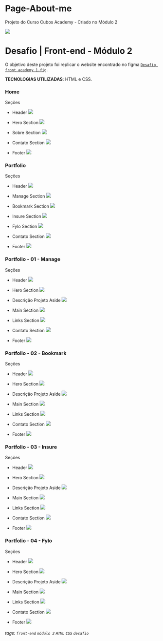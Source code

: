 # Page-About-me
Projeto do Curso Cubos Academy - Criado no Módulo 2

![](https://i.imgur.com/xG74tOh.png)

# Desafio | Front-end - Módulo 2

O objetivo deste projeto foi replicar o website encontrado no figma [``Desafio front academy 1.fig``](https://www.figma.com/file/79R31SMg3mwnd9AWRa3nIF/Desafio-front-academy-md02?node-id=0%3A1&t=LPHOqT9G1QSvmHjY-1).

**TECNOLOGIAS UTILIZADAS**: HTML e CSS.


### Home

Seções

- Header ![](https://i.imgur.com/Vwj9U0y.png)

- Hero Section ![](https://i.imgur.com/tjYO6R6.png)

- Sobre Section ![](https://i.imgur.com/KHPaEWW.png)

- Contato Section ![](https://i.imgur.com/e88URFi.png)

- Footer ![](https://i.imgur.com/P06m37L.png)

### Portfolio

Seções

- Header ![](https://i.imgur.com/1pDIzMz.png)

- Manage Section ![](https://i.imgur.com/jHweGIb.png)

- Bookmark Section ![](https://i.imgur.com/uTpctrq.png)

- Insure Section ![](https://i.imgur.com/BsAWB7m.png)

- Fylo Section ![](https://i.imgur.com/W9s2afk.png)

- Contato Section ![](https://i.imgur.com/e88URFi.png)

- Footer ![](https://i.imgur.com/P06m37L.png)

### Portfolio - 01 - Manage

Seções

- Header ![](https://i.imgur.com/1pDIzMz.png)

- Hero Section ![](https://i.imgur.com/JYY2lNG.png)

- Descrição Projeto Aside ![](https://i.imgur.com/uEgRim6.png)

- Main Section
  ![](https://i.imgur.com/O1JyZtK.png)

- Links Section ![](https://i.imgur.com/zGJMDOE.png)

- Contato Section ![](https://i.imgur.com/e88URFi.png)

- Footer ![](https://i.imgur.com/P06m37L.png)

### Portfolio - 02 - Bookmark

Seções

- Header ![](https://i.imgur.com/1pDIzMz.png)

- Hero Section ![](https://i.imgur.com/ag3Madi.png)

- Descrição Projeto Aside
  ![](https://i.imgur.com/JDvgptu.png)

- Main Section
  ![](https://i.imgur.com/T41K6z3.png)

- Links Section ![](https://i.imgur.com/UpCLzFL.png)

- Contato Section ![](https://i.imgur.com/e88URFi.png)

- Footer ![](https://i.imgur.com/P06m37L.png)

### Portfolio - 03 - Insure

Seções

- Header ![](https://i.imgur.com/1pDIzMz.png)

- Hero Section ![](https://i.imgur.com/yJMQ0iJ.png)

- Descrição Projeto Aside
  ![](https://i.imgur.com/zofNYva.png)

- Main Section
  ![](https://i.imgur.com/BMMJXlz.png)

- Links Section ![](https://i.imgur.com/9fYN4lI.png)

- Contato Section ![](https://i.imgur.com/e88URFi.png)

- Footer ![](https://i.imgur.com/P06m37L.png)

### Portfolio - 04 - Fylo

Seções

- Header ![](https://i.imgur.com/1pDIzMz.png)

- Hero Section ![](https://i.imgur.com/7IcYjiF.png)

- Descrição Projeto Aside
  ![](https://i.imgur.com/fKuRKYX.png)

- Main Section
  ![](https://i.imgur.com/MQC6y17.png)

- Links Section ![](https://i.imgur.com/3WGHl8V.png)

- Contato Section ![](https://i.imgur.com/e88URFi.png)

- Footer ![](https://i.imgur.com/P06m37L.png)


###### tags: `front-end` `módulo 2` `HTML` `CSS` `desafio`
